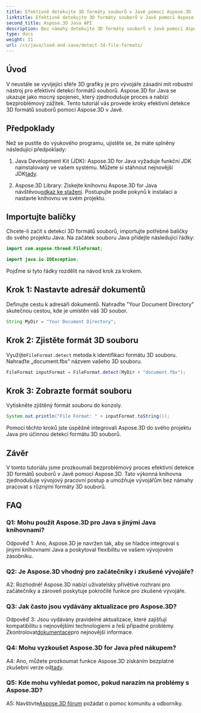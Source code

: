 ```yaml
---
title: Efektivně detekujte 3D formáty souborů v Javě pomocí Aspose.3D
linktitle: Efektivně detekujte 3D formáty souborů v Javě pomocí Aspose.3D
second_title: Aspose.3D Java API
description: Bez námahy detekujte 3D formáty souborů v Javě pomocí Aspose.3D. Zefektivněte svůj vývojový proces pomocí této výkonné knihovny.
type: docs
weight: 11
url: /cs/java/load-and-save/detect-3d-file-formats/
---
```

## Úvod

V neustále se vyvíjející sféře 3D grafiky je pro vývojáře zásadní mít robustní nástroj pro efektivní detekci formátů souborů. Aspose.3D for Java se ukazuje jako mocný spojenec, který zjednodušuje proces a nabízí bezproblémový zážitek. Tento tutoriál vás provede kroky efektivní detekce 3D formátů souborů pomocí Aspose.3D v Javě.

## Předpoklady

Než se pustíte do výukového programu, ujistěte se, že máte splněny následující předpoklady:

1. Java Development Kit (JDK): Aspose.3D for Java vyžaduje funkční JDK nainstalovaný ve vašem systému. Můžete si stáhnout nejnovější JDK[tady](https://www.oracle.com/java/technologies/javase-downloads.html).

2.  Aspose.3D Library: Získejte knihovnu Aspose.3D for Java návštěvou[odkaz ke stažení](https://releases.aspose.com/3d/java/). Postupujte podle pokynů k instalaci a nastavte knihovnu ve svém projektu.

## Importujte balíčky

Chcete-li začít s detekcí 3D formátů souborů, importujte potřebné balíčky do svého projektu Java. Na začátek souboru Java přidejte následující řádky:

```java
import com.aspose.threed.FileFormat;

import java.io.IOException;
```

Pojďme si tyto řádky rozdělit na návod krok za krokem.

## Krok 1: Nastavte adresář dokumentů

Definujte cestu k adresáři dokumentů. Nahraďte "Your Document Directory" skutečnou cestou, kde je umístěn váš 3D soubor.

```java
String MyDir = "Your Document Directory";
```

## Krok 2: Zjistěte formát 3D souboru

 Využijte`FileFormat.detect` metoda k identifikaci formátu 3D souboru. Nahraďte „document.fbx“ názvem vašeho 3D souboru.

```java
FileFormat inputFormat = FileFormat.detect(MyDir + "document.fbx");
```

## Krok 3: Zobrazte formát souboru

Vytiskněte zjištěný formát souboru do konzoly.

```java
System.out.println("File Format: " + inputFormat.toString());
```

Pomocí těchto kroků jste úspěšně integrovali Aspose.3D do svého projektu Java pro účinnou detekci formátu 3D souborů.

## Závěr

V tomto tutoriálu jsme prozkoumali bezproblémový proces efektivní detekce 3D formátů souborů v Javě pomocí Aspose.3D. Tato výkonná knihovna zjednodušuje vývojový pracovní postup a umožňuje vývojářům bez námahy pracovat s různými formáty 3D souborů.

## FAQ

### Q1: Mohu použít Aspose.3D pro Java s jinými Java knihovnami?

Odpověď 1: Ano, Aspose.3D je navržen tak, aby se hladce integroval s jinými knihovnami Java a poskytoval flexibilitu ve vašem vývojovém zásobníku.

### Q2: Je Aspose.3D vhodný pro začátečníky i zkušené vývojáře?

A2: Rozhodně! Aspose.3D nabízí uživatelsky přívětivé rozhraní pro začátečníky a zároveň poskytuje pokročilé funkce pro zkušené vývojáře.

### Q3: Jak často jsou vydávány aktualizace pro Aspose.3D?

 Odpověď 3: Jsou vydávány pravidelné aktualizace, které zajišťují kompatibilitu s nejnovějšími technologiemi a řeší případné problémy. Zkontrolovat[dokumentace](https://reference.aspose.com/3d/java/)pro nejnovější informace.

### Q4: Mohu vyzkoušet Aspose.3D for Java před nákupem?

 A4: Ano, můžete prozkoumat funkce Aspose.3D získáním bezplatné zkušební verze od[tady](https://releases.aspose.com/).

### Q5: Kde mohu vyhledat pomoc, pokud narazím na problémy s Aspose.3D?

A5: Navštivte[Aspose.3D fórum](https://forum.aspose.com/c/3d/18) požádat o pomoc komunitu a odborníky.